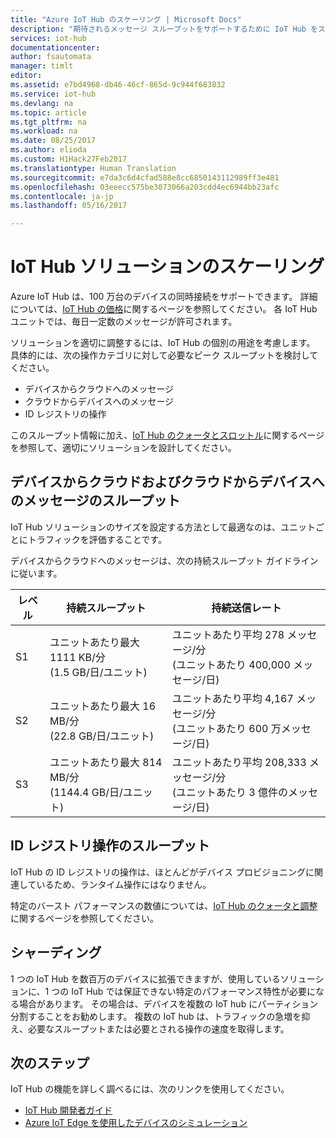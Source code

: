 ```yaml
---
title: "Azure IoT Hub のスケーリング | Microsoft Docs"
description: "期待されるメッセージ スループットをサポートするために IoT Hub をスケーリングする方法 階層ごとにサポートされているスループットとシャーディングのオプションの概要が含まれます。"
services: iot-hub
documentationcenter: 
author: fsautomata
manager: timlt
editor: 
ms.assetid: e7bd4968-db46-46cf-865d-9c944f683832
ms.service: iot-hub
ms.devlang: na
ms.topic: article
ms.tgt_pltfrm: na
ms.workload: na
ms.date: 08/25/2017
ms.author: elioda
ms.custom: H1Hack27Feb2017
ms.translationtype: Human Translation
ms.sourcegitcommit: e7da3c6d4cfad588e8cc6850143112989ff3e481
ms.openlocfilehash: 03eeecc575be3073066a203cdd4ec6944bb23afc
ms.contentlocale: ja-jp
ms.lasthandoff: 05/16/2017

---
```

# <a name="scale-your-iot-hub-solution"></a>IoT Hub ソリューションのスケーリング
Azure IoT Hub は、100 万台のデバイスの同時接続をサポートできます。 詳細については、[IoT Hub の価格][lnk-pricing]に関するページを参照してください。 各 IoT Hub ユニットでは、毎日一定数のメッセージが許可されます。

ソリューションを適切に調整するには、IoT Hub の個別の用途を考慮します。 具体的には、次の操作カテゴリに対して必要なピーク スループットを検討してください。

* デバイスからクラウドへのメッセージ
* クラウドからデバイスへのメッセージ
* ID レジストリの操作

このスループット情報に加え、[IoT Hub のクォータとスロットル][IoT Hub quotas and throttles]に関するページを参照して、適切にソリューションを設計してください。

## <a name="device-to-cloud-and-cloud-to-device-message-throughput"></a>デバイスからクラウドおよびクラウドからデバイスへのメッセージのスループット
IoT Hub ソリューションのサイズを設定する方法として最適なのは、ユニットごとにトラフィックを評価することです。

デバイスからクラウドへのメッセージは、次の持続スループット ガイドラインに従います。

| レベル | 持続スループット | 持続送信レート |
| --- | --- | --- |
| S1 |ユニットあたり最大 1111 KB/分<br/>(1.5 GB/日/ユニット) |ユニットあたり平均 278 メッセージ/分<br/>(ユニットあたり 400,000 メッセージ/日) |
| S2 |ユニットあたり最大 16 MB/分<br/>(22.8 GB/日/ユニット) |ユニットあたり平均 4,167 メッセージ/分<br/>(ユニットあたり 600 万メッセージ/日) |
| S3 |ユニットあたり最大 814 MB/分<br/>(1144.4 GB/日/ユニット) |ユニットあたり平均 208,333 メッセージ/分<br/>(ユニットあたり 3 億件のメッセージ/日) |

## <a name="identity-registry-operation-throughput"></a>ID レジストリ操作のスループット
IoT Hub の ID レジストリの操作は、ほとんどがデバイス プロビジョニングに関連しているため、ランタイム操作にはなりません。

特定のバースト パフォーマンスの数値については、[IoT Hub のクォータと調整][IoT Hub quotas and throttles]に関するページを参照してください。

## <a name="sharding"></a>シャーディング
1 つの IoT Hub を数百万のデバイスに拡張できますが、使用しているソリューションに、1 つの IoT Hub では保証できない特定のパフォーマンス特性が必要になる場合があります。 その場合は、デバイスを複数の IoT hub にパーティション分割することをお勧めします。 複数の IoT hub は、トラフィックの急増を抑え、必要なスループットまたは必要とされる操作の速度を取得します。

## <a name="next-steps"></a>次のステップ
IoT Hub の機能を詳しく調べるには、次のリンクを使用してください。

* [IoT Hub 開発者ガイド][lnk-devguide]
* [Azure IoT Edge を使用したデバイスのシミュレーション][lnk-iotedge]

[lnk-pricing]: https://azure.microsoft.com/pricing/details/iot-hub
[IoT Hub quotas and throttles]: iot-hub-devguide-quotas-throttling.md

[lnk-devguide]: iot-hub-devguide.md
[lnk-iotedge]: iot-hub-linux-iot-edge-simulated-device.md

